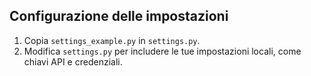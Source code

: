 ## Configurazione delle impostazioni

1. Copia `settings_example.py` in `settings.py`.
2. Modifica `settings.py` per includere le tue impostazioni locali, come chiavi API e credenziali.
